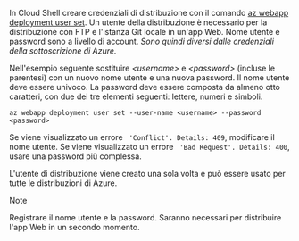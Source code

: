 In Cloud Shell creare credenziali di distribuzione con il comando [az webapp deployment user set](/cli/azure/webapp/deployment/user#az_webapp_deployment_user_set). Un utente della distribuzione è necessario per la distribuzione con FTP e l'istanza Git locale in un'app Web. Nome utente e password sono a livello di account. _Sono quindi diversi dalle credenziali della sottoscrizione di Azure._

Nell'esempio seguente sostituire *\<username>* e *\<password>* (incluse le parentesi) con un nuovo nome utente e una nuova password. Il nome utente deve essere univoco. La password deve essere composta da almeno otto caratteri, con due dei tre elementi seguenti: lettere, numeri e simboli. 

```azurecli-interactive
az webapp deployment user set --user-name <username> --password <password>
```

Se viene visualizzato un errore ` 'Conflict'. Details: 409`, modificare il nome utente. Se viene visualizzato un errore ` 'Bad Request'. Details: 400`, usare una password più complessa.

L'utente di distribuzione viene creato una sola volta e può essere usato per tutte le distribuzioni di Azure.

> [!NOTE]
> Registrare il nome utente e la password. Saranno necessari per distribuire l'app Web in un secondo momento.
>
>
